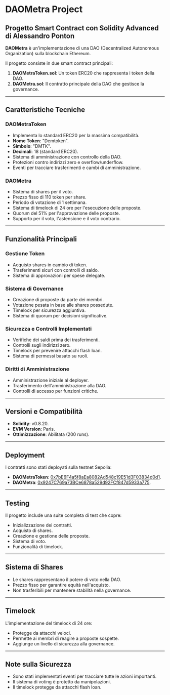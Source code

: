 # DAOMetra Project

## Progetto Smart Contract con Solidity Advanced di Alessandro Ponton

**DAOMetra** è un'implementazione di una DAO (Decentralized Autonomous Organization) sulla blockchain Ethereum.

Il progetto consiste in due smart contract principali:

1. **DAOMetraToken.sol**: Un token ERC20 che rappresenta i token della DAO.
2. **DAOMetra.sol**: Il contratto principale della DAO che gestisce la governance.

---

## Caratteristiche Tecniche

### DAOMetraToken

- Implementa lo standard ERC20 per la massima compatibilità.
- **Nome Token**: "Demtoken".
- **Simbolo**: "DMTK".
- **Decimali**: 18 (standard ERC20).
- Sistema di amministrazione con controllo della DAO.
- Protezioni contro indirizzi zero e overflow/underflow.
- Eventi per tracciare trasferimenti e cambi di amministrazione.

### DAOMetra

- Sistema di shares per il voto.
- Prezzo fisso di 110 token per share.
- Periodo di votazione di 1 settimana.
- Sistema di timelock di 24 ore per l'esecuzione delle proposte.
- Quorum del 51% per l'approvazione delle proposte.
- Supporto per il voto, l'astensione e il voto contrario.

---

## Funzionalità Principali

### Gestione Token

- Acquisto shares in cambio di token.
- Trasferimenti sicuri con controlli di saldo.
- Sistema di approvazioni per spese delegate.

### Sistema di Governance

- Creazione di proposte da parte dei membri.
- Votazione pesata in base alle shares possedute.
- Timelock per sicurezza aggiuntiva.
- Sistema di quorum per decisioni significative.

### Sicurezza e Controlli Implementati

- Verifiche dei saldi prima dei trasferimenti.
- Controlli sugli indirizzi zero.
- Timelock per prevenire attacchi flash loan.
- Sistema di permessi basato su ruoli.

### Diritti di Amministrazione

- Amministrazione iniziale al deployer.
- Trasferimento dell'amministrazione alla DAO.
- Controlli di accesso per funzioni critiche.

---

## Versioni e Compatibilità

- **Solidity**: v0.8.20.
- **EVM Version**: Paris.
- **Ottimizzazione**: Abilitata (200 runs).

---

## Deployment

I contratti sono stati deployati sulla testnet Sepolia:

- **DAOMetraToken**: [0x7bE6F4a5f8aEa8082Ad548c19E51d3F03834d0d1](https://sepolia.etherscan.io/address/0x7bE6F4a5f8aEa8082Ad548c19E51d3F03834d0d1#code).
- **DAOMetra**: [0x9247C769a73BCe6878a529d92FCf847d5933a775](https://sepolia.etherscan.io/address/0x9247C769a73BCe6878a529d92FCf847d5933a775#code).

---

## Testing

Il progetto include una suite completa di test che copre:

- Inizializzazione dei contratti.
- Acquisto di shares.
- Creazione e gestione delle proposte.
- Sistema di voto.
- Funzionalità di timelock.

---

## Sistema di Shares

- Le shares rappresentano il potere di voto nella DAO.
- Prezzo fisso per garantire equità nell'acquisto.
- Non trasferibili per mantenere stabilità nella governance.

---

## Timelock

L'implementazione del timelock di 24 ore:

- Protegge da attacchi veloci.
- Permette ai membri di reagire a proposte sospette.
- Aggiunge un livello di sicurezza alla governance.

---

## Note sulla Sicurezza

- Sono stati implementati eventi per tracciare tutte le azioni importanti.
- Il sistema di voting è protetto da manipolazioni.
- Il timelock protegge da attacchi flash loan.

